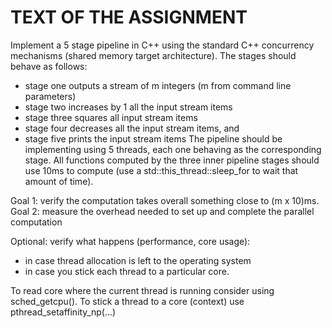 # TEXT OF THE ASSIGNMENT

Implement a 5 stage pipeline in C++ using the standard C++ concurrency mechanisms (shared memory target architecture). The stages should behave as follows:
- stage one outputs a stream of m integers (m from command line parameters)
- stage two increases by 1 all the input stream items
- stage three squares all input stream items
- stage four decreases all the input stream items, and
- stage five prints the input stream items
The pipeline should be implementing using 5 threads, each one behaving as the corresponding stage. All functions computed by the three inner pipeline stages should use 10ms to compute (use a std::this_thread::sleep_for to wait that amount of time).

Goal 1: verify the computation takes overall something close to (m x 10)ms.
Goal 2: measure the overhead needed to set up and complete the parallel computation

Optional: verify what happens (performance, core usage):
- in case thread allocation is left to the operating system
- in case you stick each thread to a particular core.

To read core where the current thread is running consider using sched_getcpu().
To stick a thread to a core (context) use pthread_setaffinity_np(...)